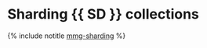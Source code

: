 # Sharding {{ SD }} collections

{% include notitle [mmg-sharding](../../_tutorials/dataplatform/mongodb-sharding.md) %}